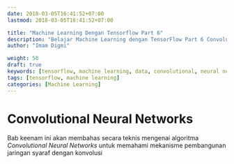 ```yaml
---
date: 2018-03-05T16:41:52+07:00
lastmod: 2018-03-05T16:41:52+07:00

title: "Machine Learning Dengan Tensorflow Part 6"
description: "Belajar Machine Learning dengan TensorFlow Part 6 Convolutional Neural Networks"
author: "Imam Digmi"

weight: 50
draft: true
keywords: [tensorflow, machine learning, data, convolutional, neural networks]
tags: [tensorflow, machine learning]
categories: [Machine Learning]
---
```


# Convolutional Neural Networks
Bab keenam ini akan membahas secara teknis mengenai algoritma _Convolutional Neural Networks_ untuk memahami mekanisme pembangunan jaringan syaraf dengan konvolusi